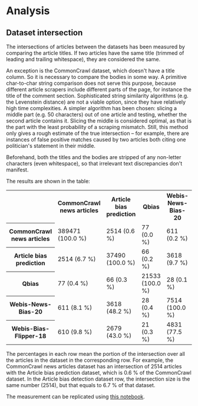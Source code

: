 # Analysis

## Dataset intersection

The intersections of articles between the datasets has been measured by comparing the article titles. If two articles
have the same title (trimmed of leading and trailing whitespace), they are considered the same.

An exception is the CommonCrawl dataset, which doesn't have a title column. So it is necessary to compare the bodies in
some way. A primitive char-to-char string comparison does not serve this purpose, because different article scrapers
include different parts of the page, for instance the title of the comment section. Sophisticated string similarity
algorithms (e.g. the Levenstein distance) are not a viable option, since they have relatively high time complexities. A
simpler algorithm has been chosen: slicing a middle part (e.g. 50 characters) out of one article and testing, whether
the second article contains it. Slicing the middle is considered optimal, as that is the part with the least probability
of a scraping mismatch. Still, this method only gives a rough estimate of the true intersection – for example, there are
instances of false positive matches caused by two articles both citing one politician's statement in their middle.

Beforehand, both the titles and the bodies are stripped of any non-letter characters (even whitespace), so
that irrelevant text discrepancies don't manifest.

The results are shown in the table:

<table>
  <tr>
    <th></th>
    <th>CommonCrawl news articles</th>
    <th>Article bias prediction</th>
    <th>Qbias</th>
    <th>Webis-News-Bias-20</th>
    <th>Webis-Bias-Flipper-18</th>
  </tr>
  <tr>
    <th>CommonCrawl news articles</th>
    <td>389471 (100.0 %)</td>
    <td>2514 (0.6 %)</td>
    <td>77 (0.0 %)</td>
    <td>611 (0.2 %)</td>
    <td>610 (0.2 %)</td>
  </tr>
  <tr>
    <th>Article bias prediction</th>
    <td>2514 (6.7 %)</td>
    <td>37490 (100.0 %)</td>
    <td>66 (0.2 %)</td>
    <td>3618 (9.7 %)</td>
    <td>2679 (7.1 %)</td>
  </tr>
  <tr>
    <th>Qbias</th>
    <td>77 (0.4 %)</td>
    <td>66 (0.3 %)</td>
    <td>21533 (100.0 %)</td>
    <td>28 (0.1 %)</td>
    <td>21 (0.1 %)</td>
  </tr>
  <tr>
    <th>Webis-News-Bias-20</th>
    <td>611 (8.1 %)</td>
    <td>3618 (48.2 %)</td>
    <td>28 (0.4 %)</td>
    <td>7514 (100.0 %)</td>
    <td>4831 (64.3 %)</td>
  </tr>
  <tr>
    <th>Webis-Bias-Flipper-18</th>
    <td>610 (9.8 %)</td>
    <td>2679 (43.0 %)</td>
    <td>21 (0.3 %)</td>
    <td>4831 (77.5 %)</td>
    <td>6237 (100.0 %)</td>
  </tr>
</table>

The percentages in each row mean the portion of the intersection over all the articles in the dataset in the
corresponding row. For example, the CommonCrawl news articles dataset has an intersection of 2514 articles with the
Article bias prediction dataset, which is 0.6 % of the CommonCrawl dataset. In the Article bias detection dataset row,
the intersection size is the same number (2514), but that equals to 6.7 % of that dataset.

The measurement can be replicated using [this notebook](dataset_intersection.ipynb).
